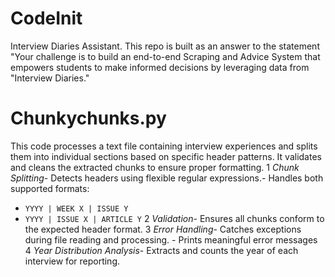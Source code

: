 # CodeInit
Interview Diaries Assistant. This repo is built as an answer to the statement "Your challenge is to build an end-to-end Scraping and Advice System that empowers students to make informed decisions by leveraging data from "Interview Diaries."

# Chunkychunks.py
This code processes a text file containing interview experiences and splits them into individual sections based on specific header patterns. It validates and cleans 
the extracted chunks to ensure proper formatting. 
1 *Chunk Splitting*- Detects headers using flexible regular expressions.- Handles both supported formats:
  - `YYYY | WEEK X | ISSUE Y`
  - `YYYY | ISSUE X | ARTICLE Y`
2 *Validation*- Ensures all chunks conform to the expected header format.
3 *Error Handling*- Catches exceptions during file reading and processing.
                  - Prints meaningful error messages
4 *Year Distribution Analysis*- Extracts and counts the year of each interview for reporting.


